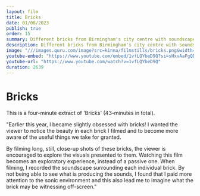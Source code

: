 ```yaml
---
layout: film
title: Bricks
date: 01/08/2023
publish: true
order: 15
summary: Different bricks from Birmingham's city centre with soundscapes surrounding them
description: Different bricks from Birmingham's city centre with soundscapes surrounding them.
image: "///images.quru.com/image?src=kinna/filmstills/bricks.png&width=450"
youtube-embed: "https://www.youtube.com/embed/1vfLQYbeD9Q?si=sHxvAaFgQD1zxmmp"
youtube-url: "https://www.youtube.com/watch?v=1vfLQYbeD9Q"
duration: 2639
---
```


# Bricks

This is a four-minute extract of 'Bricks' (43-minutes in total).

"Earlier this year, I became slightly obsessed with bricks! I wanted the viewer to notice the beauty in each brick I filmed and to become more aware of the useful things we take for granted.

By filming long, still, close-up shots of these bricks, the viewer is encouraged to explore the visuals presented to them. Watching this film becomes an exploratory experience, instead of a passive one. When filming, I recorded the soundscape surrounding each individual brick. By not being able to see what is producing the sounds, I found that I paid more attention to the sonic environment and this also lead me to imagine what the brick may be witnessing off-screen."
